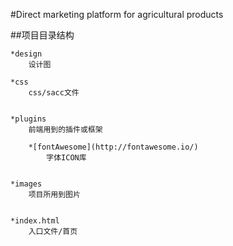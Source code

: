 #Direct marketing platform for agricultural products

##项目目录结构
    
    *design
        设计图
    
    *css
        css/sacc文件


    *plugins
        前端用到的插件或框架
    
        *[fontAwesome](http://fontawesome.io/)
            字体ICON库
     

    *images
        项目所用到图片


    *index.html
        入口文件/首页
    